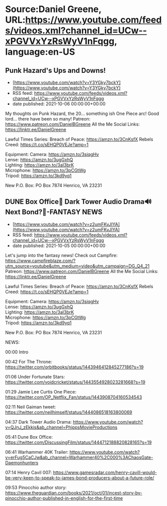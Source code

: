 # Source:Daniel Greene, URL:https://www.youtube.com/feeds/videos.xml?channel_id=UCw--xPGVVxYzRsWyV1nFqgg, language:en-US

## Punk Hazard's Ups and Downs!
 - [https://www.youtube.com/watch?v=Y3YGky7bckY](https://www.youtube.com/watch?v=Y3YGky7bckY)
 - RSS feed: https://www.youtube.com/feeds/videos.xml?channel_id=UCw--xPGVVxYzRsWyV1nFqgg
 - date published: 2021-10-06 00:00:00+00:00

My thoughts on Punk Hazard, the 20... something ish One Piece arc! Good lord... there have been so many!
Patreon: https://www.patreon.com/DanielBGreene 
All the Me Social Links: https://linktr.ee/DanielGreene

Lawful Times Series: 
Breach of Peace: https://amzn.to/3CnKsfX
Rebels Creed: https://t.co/sEHQP0VEJe?amp=1

Equipment: 
Camera: https://amzn.to/3siqgHv  
Lense: https://amzn.to/3ugGxhQ  
Lighting: https://amzn.to/3aI3brK  
Microphone: https://amzn.to/3pCGtWg  
Tripod: https://amzn.to/3kd9yq1  

New P.O. Box: PO Box 7874 Henrico, VA 23231

## DUNE Box Office💸 Dark Tower Audio Drama🔊 Next Bond?🔫-FANTASY NEWS
 - [https://www.youtube.com/watch?v=z2umFKvJIYA](https://www.youtube.com/watch?v=z2umFKvJIYA)
 - RSS feed: https://www.youtube.com/feeds/videos.xml?channel_id=UCw--xPGVVxYzRsWyV1nFqgg
 - date published: 2021-10-05 00:00:00+00:00

Let's jump into the fantasy news! 
Check out Campfire: https://www.campfireblaze.com/?utm_source=youtube&utm_medium=video&utm_campaign=DG_Q4_21
Patreon: https://www.patreon.com/DanielBGreene 
All the Me Social Links: https://linktr.ee/DanielGreene


Lawful Times Series: 
Breach of Peace: https://amzn.to/3CnKsfX
Rebels Creed: https://t.co/sEHQP0VEJe?amp=1


Equipment: 
Camera: https://amzn.to/3siqgHv  
Lense: https://amzn.to/3ugGxhQ  
Lighting: https://amzn.to/3aI3brK  
Microphone: https://amzn.to/3pCGtWg  
Tripod: https://amzn.to/3kd9yq1  


New P.O. Box: PO Box 7874 Henrico, VA 23231


NEWS:


00:00 Intro


00:42 For The Throne: https://twitter.com/orbitbooks/status/1443946412845277186?s=19


01:06 Under Fortunate Stars: https://twitter.com/voidcricket/status/1443554928023281668?s=19 


01:29 Jamie Lee Curtis One Piece: https://twitter.com/OP_Netflix_Fan/status/1443908704160534543 


02:11 Neil Gaiman tweet: https://twitter.com/neilhimself/status/1444086518163800069 


04:37 Dark Tower Audio Drama: https://www.youtube.com/watch?v=QJnJ_zEkkis&ab_channel=PhippsMovieProductions 


05:41 Dune Box Office: https://twitter.com/DiscussingFilm/status/1444712188820828165?s=19 


06:41 Warhammer 40K Trailer: https://www.youtube.com/watch?v=erFug5CaCJw&ab_channel=Warhammer40%2C000%3AChaosGate-Daemonhunters 


07:14 Henry Cavil 007: https://www.gamesradar.com/henry-cavill-would-be-very-keen-to-speak-to-james-bond-producers-about-a-future-role/ 


09:53 Pinocchio author story: https://www.theguardian.com/books/2021/oct/01/incest-story-by-pinocchio-author-published-in-english-for-the-first-time

